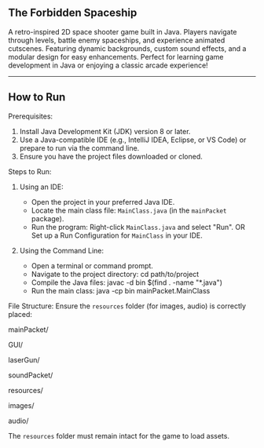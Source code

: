 ## **The Forbidden Spaceship**

A retro-inspired 2D space shooter game built in Java. Players navigate through levels, battle enemy spaceships, and experience animated cutscenes. Featuring dynamic backgrounds, custom sound effects, and a modular design for easy enhancements. Perfect for learning game development in Java or enjoying a classic arcade experience!

---

## How to Run

Prerequisites:
1. Install Java Development Kit (JDK) version 8 or later.
2. Use a Java-compatible IDE (e.g., IntelliJ IDEA, Eclipse, or VS Code) or prepare to run via the command line.
3. Ensure you have the project files downloaded or cloned.

Steps to Run:

1. Using an IDE:
   - Open the project in your preferred Java IDE.
   - Locate the main class file: `MainClass.java` (in the `mainPacket` package).
   - Run the program:
     Right-click `MainClass.java` and select "Run".
     OR
     Set up a Run Configuration for `MainClass` in your IDE.

2. Using the Command Line:
   - Open a terminal or command prompt.
   - Navigate to the project directory:
     cd path/to/project
   - Compile the Java files:
     javac -d bin $(find . -name "*.java")
   - Run the main class:
     java -cp bin mainPacket.MainClass

File Structure:
Ensure the `resources` folder (for images, audio) is correctly placed:

  mainPacket/
  
  GUI/
  
  laserGun/
  
  soundPacket/
  
resources/

  images/
  
  audio/
  
The `resources` folder must remain intact for the game to load assets.
